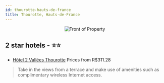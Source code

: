 ```yaml
---
id: thourotte-hauts-de-france
title: Thourotte, Hauts-de-France
---
```


<center><img src="https://i.travelapi.com/hotels/13000000/12620000/12618500/12618444/188a6db3_z.jpg" alt="Front of Property" /></center>


##  2 star hotels - ⭐️⭐️

-    [Hôtel 2 Vallées Thourotte](https://us.hurb.com/hotels/thourotte/hotel-2-vallees-thourotte-JNP-JP377613?cmp=18055) Prices from R$311.28
   > Take in the views from a terrace and make use of amenities such as complimentary wireless Internet access.
